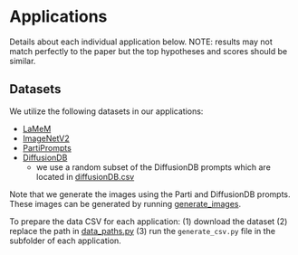 # Applications

Details about each individual application below. NOTE: results may not match perfectly to the paper but the top hypotheses and scores should be similar. 

## Datasets

We utilize the following datasets in our applications:
- [LaMeM](http://memorability.csail.mit.edu/explore.html)
- [ImageNetV2](https://github.com/modestyachts/ImageNetV2)
- [PartiPrompts](https://huggingface.co/datasets/nateraw/parti-prompts)
- [DiffusionDB](https://poloclub.github.io/diffusiondb/) 
    - we use a random subset of the DiffusionDB prompts which are located in [diffusionDB.csv](Diffusion/diffusionDB.csv)

Note that we generate the images using the Parti and DiffusionDB prompts. These images can be generated by running [generate_images](Diffusion/generate_images.py).

To prepare the data CSV for each application: (1) download the dataset (2) replace the path in [data_paths.py](data_paths.py) (3) run the `generate_csv.py` file in the subfolder of each application.
